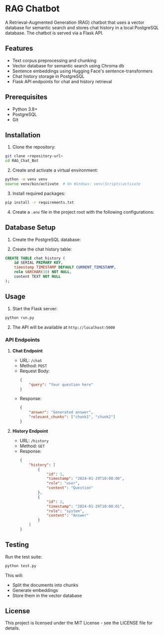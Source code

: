 # RAG Chatbot

A Retrieval-Augmented Generation (RAG) chatbot that uses a vector database for semantic search and stores chat history in a local PostgreSQL database. The chatbot is served via a Flask API.

## Features

- Text corpus preprocessing and chunking
- Vector database for semantic search using Chroma db
- Sentence embeddings using Hugging Face's sentence-transformers
- Chat history storage in PostgreSQL
- Flask API endpoints for chat and history retrieval

## Prerequisites

- Python 3.8+
- PostgreSQL
- Git

## Installation

1. Clone the repository:
```bash
git clone <repository-url>
cd RAG_Chat_Bot
```

2. Create and activate a virtual environment:
```bash
python -m venv venv
source venv/bin/activate  # On Windows: venv\Scripts\activate
```

3. Install required packages:
```bash
pip install -r requirements.txt
```

4. Create a `.env` file in the project root with the following configurations:

## Database Setup

1. Create the PostgreSQL database:

2. Create the chat history table:
```sql
CREATE TABLE chat_history (
    id SERIAL PRIMARY KEY,
    timestamp TIMESTAMP DEFAULT CURRENT_TIMESTAMP,
    role VARCHAR(10) NOT NULL,
    content TEXT NOT NULL
);
```


## Usage

1. Start the Flask server:
```bash
python run.py
```

2. The API will be available at `http://localhost:5000`

### API Endpoints

1. **Chat Endpoint**
   - URL: `/chat`
   - Method: `POST`
   - Request Body:
     ```json
     {
         "query": "Your question here"
     }
     ```
   - Response:
     ```json
     {
         "answer": "Generated answer",
         "relevant_chunks": ["chunk1", "chunk2"]  
     }
     ```

2. **History Endpoint**
   - URL: `/history`
   - Method: `GET`
   - Response:
     ```json
     {
         "history": [
             {
                 "id": 1,
                 "timestamp": "2024-01-29T10:00:00",
                 "role": "user",
                 "content": "Question"
             },
             {
                 "id": 2,
                 "timestamp": "2024-01-29T10:00:01",
                 "role": "system",
                 "content": "Answer"
             }
         ]
     }
     ```

## Testing

Run the test suite:
```bash
python test.py
```

This will:
- Split the documents into chunks
- Generate embeddings
- Store them in the vector database

## License

This project is licensed under the MIT License - see the LICENSE file for details.